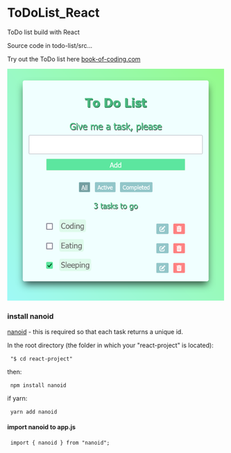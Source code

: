 # ToDoList_React
 ToDo list build with React

Source code in todo-list/src...

Try out the ToDo list here [book-of-coding.com](https://book-of-coding.com/build_projects.html#todo-react)

 <img src="images/Preview_Projects_React_ToDoList.png" width="500">


### install nanoid 
[nanoid](https://github.com/ai/nanoid) - this is required so that each task returns a unique id.

In the root directory (the folder in which your "react-project" is located):
  ```
   "$ cd react-project"
  ```

then: 
  ```
   npm install nanoid
  ```

if yarn:
  ```
   yarn add nanoid
  ```

#### import nanoid to app.js  
  ```
   import { nanoid } from "nanoid";
  ```

